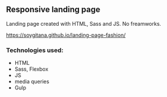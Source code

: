
## Responsive landing page 

Landing page created with HTML, Sass and JS. No freamworks.  

https://soygitana.github.io/landing-page-fashion/

### Technologies used:

* HTML
* Sass, Flexbox
* JS
* media queries
* Gulp
